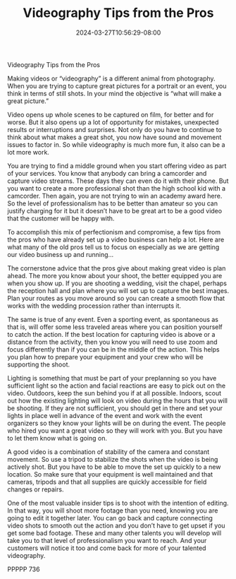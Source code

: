 ﻿---
title: "Videography Tips from the Pros"
date: 2024-03-27T10:56:29-08:00
description: "TXT Tips for Web Success"
featured_image: "/images/TXT.jpg"
tags: ["TXT"]
---

Videography Tips from the Pros

Making videos or “videography” is a different animal from photography.  When you are trying to capture great pictures for a portrait or an event, you think in terms of still shots.  In your mind the objective is “what will make a great picture.”

Video opens up whole scenes to be captured on film, for better and for worse.  But it also opens up a lot of opportunity for mistakes, unexpected results or interruptions and surprises.  Not only do you have to continue to think about what makes a great shot, you now have sound and movement issues to factor in.  So while videography is much more fun, it also can be a lot more work.

You are trying to find a middle ground when you start offering video as part of your services.  You know that anybody can bring a camcorder and capture video streams.  These days they can even do it with their phone.  But you want to create a more professional shot than the high school kid with a camcorder.  Then again, you are not trying to win an academy award here.  So the level of professionalism has to be better than amateur so you can justify charging for it but it doesn’t have to be great art to be a good video that the customer will be happy with.  

To accomplish this mix of perfectionism and compromise, a few tips from the pros who have already set up a video business can help a lot.  Here are what many of the old pros tell us to focus on especially as we are getting our video business up and running…

The cornerstone advice that the pros give about making great video is plan ahead.  The more you know about your shoot, the better equipped you are when you show up.  If you are shooting a wedding, visit the chapel, perhaps the reception hall and plan where you will set up to capture the best images.  Plan your routes as you move around so you can create a smooth flow that works with the wedding procession rather than interrupts it.

The same is true of any event.  Even a sporting event, as spontaneous as that is, will offer some less traveled areas where you can position yourself to catch the action.  If the best location for capturing video is above or a distance from the activity, then you know you will need to use zoom and focus differently than if you can be in the middle of the action.  This helps you plan how to prepare your equipment and your crew who will be supporting the shoot.

Lighting is something that must be part of your preplanning so you have sufficient light so the action and facial reactions are easy to pick out on the video.  Outdoors, keep the sun behind you if at all possible.  Indoors, scout out how the existing lighting will look on video during the hours that you will be shooting.  If they are not sufficient, you should get in there and set your lights in place well in advance of the event and work with the event organizers so they know your lights will be on during the event.  The people who hired you want a great video so they will work with you.  But you have to let them know what is going on.

A good video is a combination of stability of the camera and constant movement.  So use a tripod to stabilize the shots when the video is being actively shot.  But you have to be able to move the set up quickly to a new location.  So make sure that your equipment is well maintained and that cameras, tripods and that all supplies are quickly accessible for field changes or repairs.

One of the most valuable insider tips is to shoot with the intention of editing.  In that way, you will shoot more footage than you need, knowing you are going to edit it together later.  You can go back and capture connecting video shots to smooth out the action and you don’t have to get upset if you get some bad footage.  These and many other talents you will develop will take you to that level of professionalism you want to reach.  And your customers will notice it too and come back for more of your talented videography.

PPPPP 736

